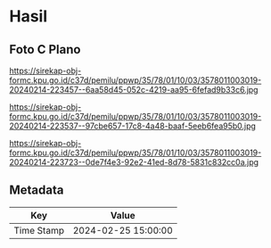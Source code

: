 # Hasil

## Foto C Plano

https://sirekap-obj-formc.kpu.go.id/c37d/pemilu/ppwp/35/78/01/10/03/3578011003019-20240214-223457--6aa58d45-052c-4219-aa95-6fefad9b33c6.jpg

https://sirekap-obj-formc.kpu.go.id/c37d/pemilu/ppwp/35/78/01/10/03/3578011003019-20240214-223537--97cbe657-17c8-4a48-baaf-5eeb6fea95b0.jpg

https://sirekap-obj-formc.kpu.go.id/c37d/pemilu/ppwp/35/78/01/10/03/3578011003019-20240214-223723--0de7f4e3-92e2-41ed-8d78-5831c832cc0a.jpg


## Metadata

| Key        | Value               |
| ---------- | ------------------- |
| Time Stamp | 2024-02-25 15:00:00 |




